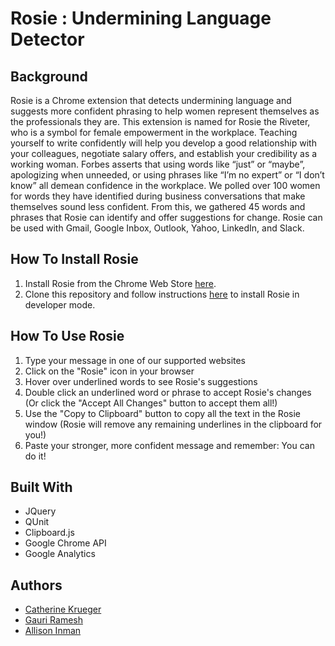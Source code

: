 # Rosie : Undermining Language Detector


## Background

Rosie is a Chrome extension that detects undermining language and suggests more confident phrasing to help women represent themselves as the professionals they are. 
This extension is named for Rosie the Riveter, who is a symbol for female empowerment in the workplace. Teaching yourself to write confidently will help you develop a good relationship with your colleagues, negotiate salary offers, and establish your credibility as a working woman.
Forbes  asserts that using words like “just” or “maybe”, apologizing when unneeded, or using phrases like “I’m no expert” or “I don’t know” all demean confidence in the workplace. We polled over 100 women for words they have identified during business conversations that make themselves sound less confident. From this, we gathered 45 words and phrases that Rosie can identify and offer suggestions for change.
Rosie can be used with Gmail, Google Inbox, Outlook, Yahoo, LinkedIn, and Slack.

## How To Install Rosie

1) Install Rosie from the Chrome Web Store [here](https://chrome.google.com/webstore/detail/rosie/hdlcmlhedjiljdeaijfbpdigffccgcbc).
2)	Clone this repository and follow instructions [here](https://developer.chrome.com/extensions/getstarted#unpacked) to install Rosie in developer mode.



## How To Use Rosie


1)	Type your message in one of our supported websites
2)	Click on the "Rosie" icon in your browser
3)	Hover over underlined words to see Rosie's suggestions
4)	Double click an underlined word or phrase to accept Rosie's changes (Or click the "Accept All Changes" button to accept them all!)
5)	Use the "Copy to Clipboard" button to copy all the text in the Rosie window (Rosie will remove any remaining underlines in the clipboard for you!)
6)	Paste your stronger, more confident message and remember: You can do it!


## Built With
* JQuery
* QUnit
* Clipboard.js
* Google Chrome API
* Google Analytics

## Authors
* [Catherine Krueger](https://github.com/ckrueger6)
* [Gauri Ramesh](https://github.com/gauriramesh)
* [Allison Inman](https://github.com/allisoninman)


